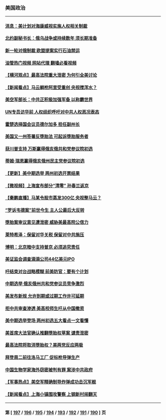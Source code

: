 ### 美国政治
---
#### [消息：美计划对海康威视实施人权相关制裁](../../pages/ncid1078159/n13727090.md?05050045) 
#### [北约副秘书长：俄乌战争或持续数年 须长期准备](../../pages/ncid1078159/n13727098.md?05050045) 
#### [新一轮对俄制裁 欧盟提案实行石油禁运](../../pages/ncid1078159/n13726977.md?05050045) 
#### [油管热门视频 网站代理 翻墙必看视频](http://209.222.30.114:81/youtube.html?05050045)
#### [【横河观点】最高法院重大泄密 为何引全美讨论](../../pages/ncid1078159/n13726525.md?05050045) 
#### [【新闻看点】马云躺枪阿里受重创 央视搅浑水？](../../pages/ncid1078159/n13726396.md?05050045) 
#### [美空军部长：中共正积极加强军备 以称霸世界](../../pages/ncid1078159/n13726877.md?05050045) 
#### [UN专员访华前 人权组织呼吁对中共人权恶况表态](../../pages/ncid1078159/n13726715.md?05050045) 
#### [霍楚选择国会议员德尔加多 担任副州长](../../pages/ncid1078159/n13726686.md?05050045) 
#### [美国又一州签署反堕胎法 可起诉堕胎服务者](../../pages/ncid1078159/n13726564.md?05050045) 
#### [获川普支持 万斯赢得俄亥俄共和党参议院初选](../../pages/ncid1078159/n13726613.md?05050045) 
#### [蒂姆·瑞恩赢得俄亥俄州民主党参议院初选](../../pages/ncid1078159/n13726578.md?05050045) 
#### [【更新】美中期选举 两州初选开票结果](../../pages/ncid1078159/n13726542.md?05050045) 
#### [【微视频】上海宣布部分“清零” 孙春兰返京](../../pages/ncid1078159/n13726317.md?05050045) 
#### [【秦鹏直播】马某令股市蒸发300亿 央视整马云？](../../pages/ncid1078159/n13726490.md?05050045) 
#### [“罗诉韦德案”前世今生 主人公最后大反转](../../pages/ncid1078159/n13726378.md?05050045) 
#### [堕胎案审议意见遭泄密 威胁美最高院公信力](../../pages/ncid1078159/n13726415.md?05050045) 
#### [莱特希泽：保留对华关税 保留对中共施压](../../pages/ncid1078159/n13726477.md?05050045) 
#### [博明：北京暗中支持普京 必须追究责任](../../pages/ncid1078159/n13726270.md?05050045) 
#### [美证监会调查滴滴公司44亿美元IPO](../../pages/ncid1078159/n13726424.md?05050045) 
#### [吁结束对台战略模糊 前美防官：要有个计划](../../pages/ncid1078159/n13726430.md?05050045) 
#### [中期选举 俄亥俄州共和党参议员竞争激烈](../../pages/ncid1078159/n13726311.md?05050045) 
#### [美发布新规 允许到期或过期工作许可延期](../../pages/ncid1078159/n13726408.md?05050045) 
#### [拒中共审查渗透 美高校师生吁从中国撤资](../../pages/ncid1078159/n13726349.md?05050045) 
#### [美中期选举登场 两州初选五大看点一文看懂](../../pages/ncid1078159/n13726382.md?05050045) 
#### [美首席大法官确认推翻堕胎权草案 谴责泄密](../../pages/ncid1078159/n13726380.md?05050045) 
#### [最高法院将取消堕胎权？美两党反应两极](../../pages/ncid1078159/n13726326.md?05050045) 
#### [拜登周二前往洛马工厂 促标枪导弹生产](../../pages/ncid1078159/n13726182.md?05050045) 
#### [中国生物学家海外窃密被判有罪 案涉中共政府](../../pages/ncid1078159/n13726188.md?05050045) 
#### [【军事热点】美空军精确制导炸弹成功击沉军舰](../../pages/ncid1078159/n13726081.md?05050045) 
#### [【新闻看点】上海小镇围攻警察 上钢新村闹翻天](../../pages/ncid1078159/n13725816.md?05050045) 

---
#### 第 [ [197](./197.md?05050045) / [196](./196.md?05050045) / [195](./195.md?05050045) / [194](./194.md?05050045) / [193](./193.md?05050045) / [192](./192.md?05050045) / [191](./191.md?05050045) / [190](./190.md?05050045) ] 页
